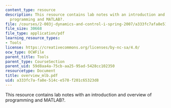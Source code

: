 ```yaml
---
content_type: resource
description: This resource contains lab notes with an introduction and overview of
  programming and MATLAB?.
file: /courses/2-003j-dynamics-and-control-i-spring-2007/a333fc7afa8e514ce578f201c65323d8_overview_mlb.pdf
file_size: 30668
file_type: application/pdf
learning_resource_types:
- Tools
license: https://creativecommons.org/licenses/by-nc-sa/4.0/
ocw_type: OCWFile
parent_title: Tools
parent_type: CourseSection
parent_uid: 59d8aa4a-75cb-aa25-95ad-5428cc102350
resourcetype: Document
title: overview_mlb.pdf
uid: a333fc7a-fa8e-514c-e578-f201c65323d8
---
```

This resource contains lab notes with an introduction and overview of programming and MATLAB?.